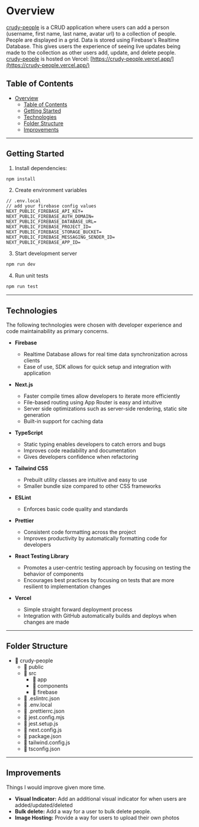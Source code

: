 # Overview

[crudy-people](https://crudy-people.vercel.app/) is a CRUD application where users can add a person (username, first name, last name, avatar url) to a collection of people. People are displayed in a grid. Data is stored using Firebase's Realtime Database. This gives users the experience of seeing live updates being made to the collection as other users add, update, and delete people. [crudy-people](https://crudy-people.vercel.app/) is hosted on Vercel: [https://crudy-people.vercel.app/](https://crudy-people.vercel.app/)

## Table of Contents

- [Overview](#overview)
  - [Table of Contents](#table-of-contents)
  - [Getting Started](#getting-started)
  - [Technologies](#technologies)
  - [Folder Structure](#folder-structure)
  - [Improvements](#improvements)

---

## Getting Started

1. Install dependencies:

```bash
npm install
```

2. Create environment variables

```env
// .env.local
// add your firebase config values
NEXT_PUBLIC_FIREBASE_API_KEY=
NEXT_PUBLIC_FIREBASE_AUTH_DOMAIN=
NEXT_PUBLIC_FIREBASE_DATABASE_URL=
NEXT_PUBLIC_FIREBASE_PROJECT_ID=
NEXT_PUBLIC_FIREBASE_STORAGE_BUCKET=
NEXT_PUBLIC_FIREBASE_MESSAGING_SENDER_ID=
NEXT_PUBLIC_FIREBASE_APP_ID=
```

3. Start development server

```bash
npm run dev
```

4. Run unit tests

```bash
npm run test
```

---

## Technologies

The following technologies were chosen with developer experience and code maintainability as primary concerns.

- **Firebase**

  - Realtime Database allows for real time data synchronization across clients
  - Ease of use, SDK allows for quick setup and integration with application

- **Next.js**

  - Faster compile times allow developers to iterate more efficiently
  - File-based routing using App Router is easy and intuitive
  - Server side optimizations such as server-side rendering, static site generation
  - Built-in support for caching data

- **TypeScript**

  - Static typing enables developers to catch errors and bugs
  - Improves code readability and documentation
  - Gives developers confidence when refactoring

- **Tailwind CSS**

  - Prebuilt utility classes are intuitive and easy to use
  - Smaller bundle size compared to other CSS frameworks

- **ESLint**

  - Enforces basic code quality and standards

- **Prettier**

  - Consistent code formatting across the project
  - Improves productivity by automatically formatting code for developers

- **React Testing Library**

  - Promotes a user-centric testing approach by focusing on testing the behavior of components
  - Encourages best practices by focusing on tests that are more resilient to implementation changes

- **Vercel**
  - Simple straight forward deployment process
  - Integration with GitHub automatically builds and deploys when changes are made

---

## Folder Structure

- 📁 crudy-people
  - 📁 public
  - 📁 src
    - 📁 app
    - 📁 components
    - 📁 firebase
  - 📄 .eslintrc.json
  - 📄 .env.local
  - 📄 .prettierrc.json
  - 📄 jest.config.mjs
  - 📄 jest.setup.js
  - 📄 next.config.js
  - 📄 package.json
  - 📄 tailwind.config.js
  - 📄 tsconfig.json

---

## Improvements

Things I would improve given more time.

- **Visual Indicator:** Add an additional visual indicator for when users are added/updated/deleted
- **Bulk delete:** Add a way for a user to bulk delete people.
- **Image Hosting:** Provide a way for users to upload their own photos

